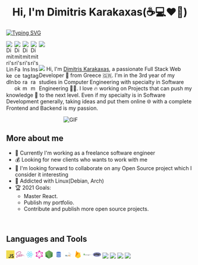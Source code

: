 <h1 align="center">Hi, I'm Dimitris Karakaxas(☕💻❤️‍🔥)</h1>

<!-- Typing SVG by dimitriskarakaxas -->

[![Typing SVG](https://readme-typing-svg.herokuapp.com?color=3D87F7&size=24&center=true&width=825&lines=Full-stack+web+developer;With+passion+to+create+next+level+apps;Always+learning+something+new)](https://git.io/typing-svg)

<a href="https://www.linkedin.com/in/dimitris-karakaxas-7abbba211/">
  <img align="left" alt="Dimitri's LinkedIn" width="22px" src="https://raw.githubusercontent.com/peterthehan/peterthehan/master/assets/linkedin.svg" />
</a>
<a href="https://www.facebook.com/profile.php?id=100013380916365">
  <img align="left" alt="Dimitri's Facebook" width="22px" src="https://raw.githubusercontent.com/peterthehan/peterthehan/master/assets/facebook.svg" />
</a>
<a href="https://www.instagram.com/dimitris_krkxs/">
  <img align="left" alt="Dimitri's Instagram" width="22px" src="https://upload.wikimedia.org/wikipedia/commons/thumb/9/96/Instagram.svg/1200px-Instagram.svg.png" />
</a>
<a href="https://wa.link/ti9r4f">
  <img align="left" alt="Dimitri's Instagram" width="22px" src="https://upload.wikimedia.org/wikipedia/commons/thumb/6/6b/WhatsApp.svg/479px-WhatsApp.svg.png" />
</a>

![](https://visitor-badge.glitch.me/badge?page_id=dimitriskarakaxas.dimitriskarakaxas)

<br>

<!-- Intro section -->

<img src="https://media.giphy.com/media/hvRJCLFzcasrR4ia7z/giphy.gif" width="23px"/> Hi, I'm [Dimitris Karakaxas](https://github.com/dimitriskarakaxas), a passionate Full Stack Web Developer 🤩 from Greece 🇬🇷. I'm in the 3rd year of my studies in Computer Engineering with specialty in Software Engineering 👨‍💻.
I love 🔥 working on Projects that can push my knowledge 🤯 to the next level. Even if my specialty is in Software Development generally, taking ideas and put them online 🌐 with a complete Frontend and Backend is my passion.

<!-- Floating img -->

<img align="right" alt="GIF" src="https://github.com/abhisheknaiidu/abhisheknaiidu/blob/master/code.gif?raw=true" width="350">

<br>

## More about me

- 💪 Currently I'm working as a freelance software engineer
- 💰 Looking for new clients who wants to work with me
- 🤲 I'm looking forward to collaborate on any Open Source project which I consider it interesting
- 💉 Addicted with Linux(Debian, Arch)
- 🏆 2021 Goals:
  - Master React.
  - Publish my portfolio.
  - Contribute and publish more open source projects.

<br>

## Languages and Tools

<code><img height="22" src="https://raw.githubusercontent.com/github/explore/80688e429a7d4ef2fca1e82350fe8e3517d3494d/topics/javascript/javascript.png"></code>
<code><img height="22" src="https://raw.githubusercontent.com/github/explore/80688e429a7d4ef2fca1e82350fe8e3517d3494d/topics/sass/sass.png"></code>
<code><img height="22" src="https://raw.githubusercontent.com/github/explore/80688e429a7d4ef2fca1e82350fe8e3517d3494d/topics/react/react.png"></code>
<code><img height="22" src="https://raw.githubusercontent.com/github/explore/80688e429a7d4ef2fca1e82350fe8e3517d3494d/topics/graphql/graphql.png"></code>
<code><img height="22" src="https://raw.githubusercontent.com/github/explore/80688e429a7d4ef2fca1e82350fe8e3517d3494d/topics/nodejs/nodejs.png"></code>
<code><img height="22" src="https://raw.githubusercontent.com/github/explore/80688e429a7d4ef2fca1e82350fe8e3517d3494d/topics/sql/sql.png"></code>
<code><img height="22" src="https://raw.githubusercontent.com/github/explore/80688e429a7d4ef2fca1e82350fe8e3517d3494d/topics/mysql/mysql.png"></code>
<code><img height="22" src="https://raw.githubusercontent.com/github/explore/80688e429a7d4ef2fca1e82350fe8e3517d3494d/topics/firebase/firebase.png"></code>
<code><img height="22" src="https://raw.githubusercontent.com/github/explore/80688e429a7d4ef2fca1e82350fe8e3517d3494d/topics/mongodb/mongodb.png"></code>
<code><img height="22" src="https://raw.githubusercontent.com/github/explore/80688e429a7d4ef2fca1e82350fe8e3517d3494d/topics/php/php.png"></code>
<code><img height="22" src="https://upload.wikimedia.org/wikipedia/commons/thumb/3/3f/Git_icon.svg/1024px-Git_icon.svg.png"></code>
<code><img height="22" src="https://image.flaticon.com/icons/png/512/518/518713.png"></code>
<code><img height="22" src="https://spng.subpng.com/20180808/ztj/kisspng-bash-shell-script-bourne-shell-scripting-language-create-and-delete-files-and-folders-in-bash-from-5b6ab0e69e1b41.6419858815337187586476.jpg"></code>
<code><img height="22" src="https://upload.wikimedia.org/wikipedia/commons/thumb/9/9a/Visual_Studio_Code_1.35_icon.svg/1024px-Visual_Studio_Code_1.35_icon.svg.png"></code>
